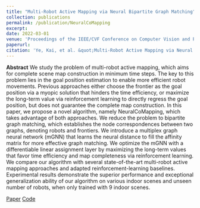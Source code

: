 ```yaml
---
title: "Multi-Robot Active Mapping via Neural Bipartite Graph Matching"
collection: publications
permalink: /publication/NeuralCoMapping
excerpt: 
date: 2022-03-01
venue: 'Proceedings of the IEEE/CVF Conference on Computer Vision and Pattern Recognition'
paperurl:
citation: 'Ye, Kai, et al. &quot;Multi-Robot Active Mapping via Neural Bipartite Graph Matching.&quot; <i>Proceedings of the IEEE/CVF Conference on Computer Vision and Pattern Recognition.</i> 2022.'
---
```


**Abstract** We study the problem of multi-robot active mapping, which aims for complete scene map construction in minimum time steps. The key to this problem lies in the goal position estimation to enable more efficient robot movements. Previous approaches either choose the frontier as the goal position via a myopic solution that hinders the time efficiency, or maximize the long-term value via reinforcement learning to directly regress the goal position, but does not guarantee the complete map construction. In this paper, we propose a novel algorithm, namely NeuralCoMapping, which takes advantage of both approaches. We reduce the problem to bipartite graph matching, which establishes the node correspondences between two graphs, denoting robots and frontiers. We introduce a multiplex graph neural network (mGNN) that learns the neural distance to fill the affinity matrix for more effective graph matching. We optimize the mGNN with a differentiable linear assignment layer by maximizing the long-term values that favor time efficiency and map completeness via reinforcement learning. We compare our algorithm with several state-of-the-art multi-robot active mapping approaches and adapted reinforcement-learning baselines. Experimental results demonstrate the superior performance and exceptional generalization ability of our algorithm on various indoor scenes and unseen number of robots, when only trained with 9 indoor scenes.

[Paper](https://openaccess.thecvf.com/content/CVPR2022/papers/Ye_Multi-Robot_Active_Mapping_via_Neural_Bipartite_Graph_Matching_CVPR_2022_paper.pdf) [Code](https://github.com/siyandong/NeuralCoMapping)
